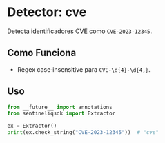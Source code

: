 # Detector: cve

Detecta identificadores CVE como `CVE-2023-12345`.

## Como Funciona

- Regex case‑insensitive para `CVE-\d{4}-\d{4,}`.

## Uso

```python
from __future__ import annotations
from sentineliqsdk import Extractor

ex = Extractor()
print(ex.check_string("CVE-2023-12345"))  # "cve"
```

